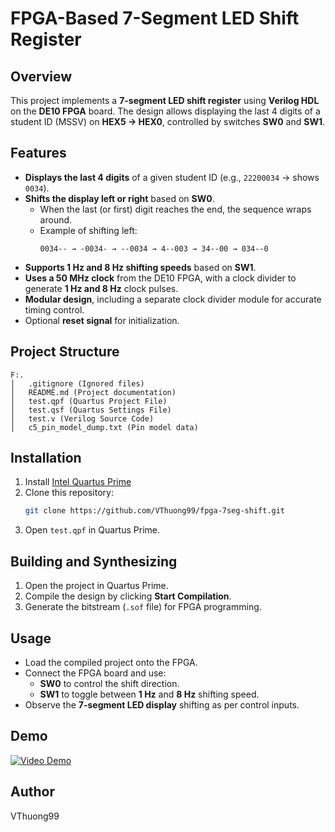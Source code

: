 # FPGA-Based 7-Segment LED Shift Register

## Overview
This project implements a **7-segment LED shift register** using **Verilog HDL** on the **DE10 FPGA** board. The design allows displaying the last 4 digits of a student ID (MSSV) on **HEX5 → HEX0**, controlled by switches **SW0** and **SW1**.

## Features
- **Displays the last 4 digits** of a given student ID (e.g., `22200034` → shows `0034`).
- **Shifts the display left or right** based on **SW0**.
  - When the last (or first) digit reaches the end, the sequence wraps around.
  - Example of shifting left:
    ```
    0034-- → -0034- → --0034 → 4--003 → 34--00 → 034--0
    ```
- **Supports 1 Hz and 8 Hz shifting speeds** based on **SW1**.
- **Uses a 50 MHz clock** from the DE10 FPGA, with a clock divider to generate **1 Hz and 8 Hz** clock pulses.
- **Modular design**, including a separate clock divider module for accurate timing control.
- Optional **reset signal** for initialization.

## Project Structure
```
F:.
│   .gitignore (Ignored files)
│   README.md (Project documentation)
│   test.qpf (Quartus Project File)
│   test.qsf (Quartus Settings File)
│   test.v (Verilog Source Code)
│   c5_pin_model_dump.txt (Pin model data)
```

## Installation
1. Install [Intel Quartus Prime](https://www.intel.com/content/www/us/en/software/programmable/quartus-prime.html)
2. Clone this repository:
   ```sh
   git clone https://github.com/VThuong99/fpga-7seg-shift.git
   ```
3. Open `test.qpf` in Quartus Prime.

## Building and Synthesizing
1. Open the project in Quartus Prime.
2. Compile the design by clicking **Start Compilation**.
3. Generate the bitstream (`.sof` file) for FPGA programming.

## Usage
- Load the compiled project onto the FPGA.
- Connect the FPGA board and use:
  - **SW0** to control the shift direction.
  - **SW1** to toggle between **1 Hz** and **8 Hz** shifting speed.
- Observe the **7-segment LED display** shifting as per control inputs.

## Demo
[![Video Demo](https://img.youtube.com/vi/NjSZ2oingwU/0.jpg)](https://youtu.be/NjSZ2oingwU)

## Author
VThuong99